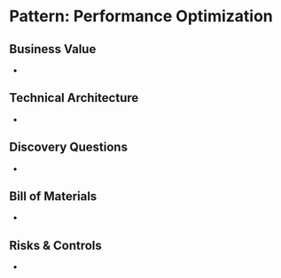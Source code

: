# Pattern: Performance Optimization

## Business Value
- 

## Technical Architecture
- 

## Discovery Questions
- 

## Bill of Materials
- 

## Risks & Controls
- 
